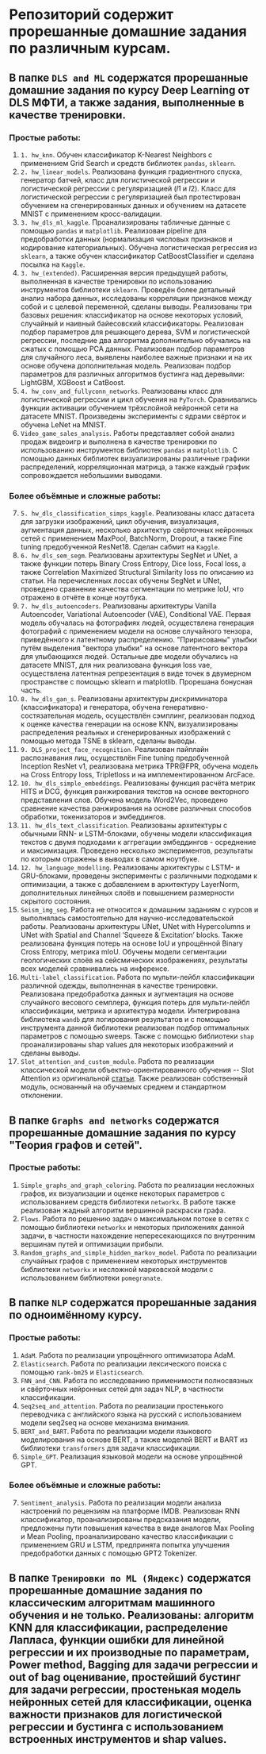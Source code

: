 # Репозиторий содержит прорешанные домашние задания по различным курсам. 

## В папке ``DLS and ML`` содержатся прорешанные домашние задания по курсу Deep Learning от DLS МФТИ, а также задания, выполненные в качестве тренировки. 
### Простые работы: 
1. ``1. hw_knn``. Обучен классификатор K-Nearest Neighbors с применением Grid Search и средств библиотек ``pandas``, ``sklearn``. 
2. ``2. hw_linear_models``. Реализована функция градиентного спуска, генератор батчей, класс для логистической регрессии и логистической регрессии с регуляризацией ($l1$ и $l2$). Класс для логистической регрессии с регуляризацией был протестирован обучением на сгенерированных данных и обучением на датасете MNIST с применением кросс-валидации.
3. ``3. hw_dls_ml_kaggle``. Проанализированы табличные данные с помощью ``pandas`` и ``matplotlib``. Реализован pipeline для предобработки данных (нормализация числовых признаков и кодирование категориальных). Обучена логистическая регрессия из ``sklearn``, а также обучен классификатор CatBoostClassifier и сделана посылка на ``Kaggle``.
4. ``3. hw_(extended)``. Расширенная версия предыдущей работы, выполненная в качестве тренировки по использованию инструментов библиотеки ``sklearn``. Проведён более детальный анализ набора данных, исследованы корреляции признаков между собой и с целевой переменной, сделаны выводы. Реализованы три базовых решения: классификатор на основе некоторых условий, случайный и наивный байесовский классификаторы. Реализован подбор параметров для решающего дерева, SVM и логистической регрессии, последние два алгоритма дополнительно обучались на сжатых с помощью PCA данных. Реализован подбор параметров для случайного леса, выявлены наиболее важные признаки и на их основе обучена дополнительная модель. Реализован подбор параметров для различных алгоритмов бустинга над деревьями: LightGBM, XGBoost и CatBoost.
5. ``4. hw_conv_and_fullyconn_networks``. Реализованы класс для логистической регрессии и цикл обучения на ``PyTorch``. Сравнивались функции активации обучением трёхслойной нейронной сети на датасете MNIST. Произведены эксперименты с ядрами свёрток и обучена LeNet на MNIST.
6. ``Video_game_sales_analysis``. Работы представляет собой анализ продаж видеоигр и выполнена в качестве тренировки по использованию инструментов библиотек ``pandas`` и ``matplotlib``. С помощью данных библиотек визуализированы различные графики распределений, корреляционная матрица, а также каждый график сопровождается небольшими выводами. 

### Более объёмные и сложные работы:
7. ``5. hw_dls_classification_simps_kaggle``. Реализованы класс датасета для загрузки изображений, цикл обучения, визуализация, аугментация данных, несколько архитектур свёрточных нейронных сетей с применением MaxPool, BatchNorm, Dropout, а также Fine tuning предобученной ResNet18. Сделан сабмит на ``Kaggle``.
8. ``6. hw_dls_sem_segm``. Реализованы архитектуры SegNet и UNet, а также функции потерь Binary Cross Entropy, Dice loss, Focal loss, а также Correlation Maximized Structural Similarity loss по описанию из статьи. На перечисленных лоссах обучены SegNet и UNet, проведено сравнение качества сегментации по метрике IoU, что отражено в отчёте в конце ноутбука. 
9. ``7. hw_dls_autoencoders``. Реализованы архитектуры Vanilla Autoencoder, Variational Autoencoder (VAE), Conditional VAE. Первая модель обучалась на фотографиях людей, осуществлена генерация фотографий с применением модели на основе случайного тензора, приведённого к латентному распределению. "Пририсованы" улыбки путём выделения "вектора улыбки" на основе латентного вектора для улыбающихся людей. Остальные две модели обучались на датасете MNIST, для них реализована функция loss vae, осуществлена латентная репрезентация в виде точек в двумерном пространстве с помощью sklearn и matplotlib. Прорешана бонусная часть. 
10. ``8. hw_dls_gan_s``. Реализованы архитектуры дискриминатора (классификатора) и генератора, обучена генеративно-состязательная модель, осуществлён сэмплинг, реализован подход к оценке качества генерации на основе KNN, визуализированы распределения реальных и сгенерированных изображений с помощью метода TSNE в sklearn, сделаны выводы.
11. ``9. DLS_project_face_recognition``. Реализован пайплайн распознавания лиц, осуществлён Fine tuning предобученной Inception ResNet v1, реализована метрика TPR@FPR, обучена модель на Cross Entropy loss, Tripletloss и на имплементированном ArcFace.
12. ``10. hw_dls_simple_embeddings``. Реализованы функция расчёта метрик HITS и DCG, функция ранжирования текстов на основе векторного представления слов. Обучена модель Word2Vec, проведено сравнение качества ранжирования на основе различных способов обработки, токенизаторов и эмбеддингов. 
13. ``11. hw_dls_text_classification``. Реализованы архитектуры с обычными RNN- и LSTM-блоками, обучены модели классификация текстов с двумя подходами к аггрегации эмбеддингов - осреднение и максимизация. Проведено несколько экспериментов, результаты по которым отражены в выводах в самом ноутбуке.  
14. ``12. hw_language_modelling``. Реализованы архитектуры с LSTM- и GRU-блоками, проведены эксперименты с различными подходами к оптимизации, а также с добавлением в архитектуру LayerNorm, дополнительных линейных слоёв и повышением размерности скрытого состояния. 
15. ``Seism_img_seg``. Работа не относится к домашним заданиям с курсов и выполнялась самостоятельно для научно-исследовательской работы. Реализованы архитектуры UNet, UNet with Hypercolumns и UNet with Spatial and Channel ‘Squeeze & Excitation’ blocks. Также реализована функция потерь на основе IoU и упрощённой Binary Cross Entropy, метрика mIoU. Обучены модели сегментации геологических слоёв на сейсмических изображениях, результаты всех моделей сравнивались на инференсе. 
16. ``Multi-label_classification``. Работа по мульти-лейбл классификации различной одежды, выполненная в качестве тренировки. Реализована предобработка данных и аугментация на основе случайного весового семплера, функция потерь для мульти-лейбл классификации, метрика и архитектура модели. Интегрирована библиотека ``wandb`` для логирования результатов и с помощью инструмента данной библиотеки реализован подбор оптимальных параметров с помощью sweeps. Также с помощью библиотеки ``shap`` проанализированы shap values для некоторых изображений и сделаны выводы.
17. ``Slot_attention_and_custom_module``. Работа по реализации классической модели объектно-ориентированного обучения -- Slot Attention из оригинальной [статьи](https://arxiv.org/pdf/2006.15055.pdf). Также реализован собственный модуль, основанный на обучаемых среднем и стандартном отклонении. 

## В папке ``Graphs and networks`` содержатся прорешанные домашние задания по курсу "Теория графов и сетей".
### Простые работы: 
1. ``Simple_graphs_and_graph_coloring``. Работа по реализации несложных графов, их визуализации и оценке некоторых параметров с использованием средств библиотеки ``networkx``. В работе также реализован жадный алгоритм вершинной раскраски графа. 
2. ``Flows``. Работа по решению задач о максимальном потоке в сетях с помощью библиотеки ``networkx`` и некоторых приложениях данной задачи, в частности нахождение непересекающихся по внутренним вершинам путей и оптимизации прибыли. 
3. ``Random_graphs_and_simple_hidden_markov_model``. Работа по реализации случайных графов с применением некоторых инструментов библиотеки ``networkx`` и несложной марковской модели с использованием библиотеки ``pomegranate``. 

## В папке ``NLP`` содержатся прорешанные задания по одноимённому курсу. 
### Простые работы: 
1. ``AdaM``. Работа по реализации упрощённого оптимизатора AdaM. 
2. ``Elasticsearch``. Работа по реализации лексического поиска с помощью ``rank-bm25`` и ``Elasticsearch``. 
3. ``FNN_and_CNN``. Работа по исследованию применимости полносвязных и свёрточных нейронных сетей для задач NLP, в частности классификации.
4. ``Seq2seq_and_attention``. Работа по реализации простенького переводчика с английского языка на русский с использованием модели seq2seq на основе механизма внимания.
5. ``BERT_and_BART``. Работа по реализации модели языкового моделирования на основе BERT, а также моделей BERT и BART из библиотеки ``transformers`` для задачи классификации. 
6. ``Simple_GPT``. Реализация языковой модели на основе упрощённой GPT.

### Более объёмные и сложные работы: 
7. ``Sentiment_analysis``. Работа по реализации модели анализа настроений по рецензиям на платформе IMDB. Реализован RNN классификатор, проанализированы предсказания модели, предложены пути повышения качества в виде аналогов Max Pooling и Mean Pooling, проанализировано качество классификации с применением GRU и LSTM, предпринята попытка улучшения предобработки данных с помощью GPT2 Tokenizer. 

## В папке ``Тренировки по ML (Яндекс)`` содержатся прорешанные домашние задания по классическим алгоритмам машинного обучения и не только. Реализованы: алгоритм KNN для классификации, распределение Лапласа, функции ошибки для линейной регрессии и их производные по параметрам, Power method, Bagging для задачи регрессии и out of bag оценивание, простейший бустинг для задачи регрессии, простенькая модель нейронных сетей для классификации, оценка важности признаков для логистической регрессии и бустинга с использованием встроенных инструментов и shap values.

